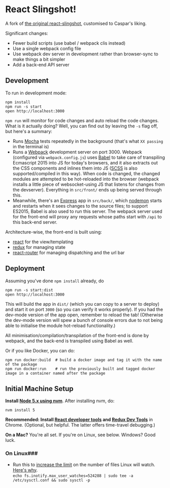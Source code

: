 # React Slingshot!

A fork of [the original react-slingshot](https://github.com/coryhouse/react-slingshot), customised to Caspar's liking.

Significant changes:

* Fewer build scripts (use babel / webpack clis instead)
* Use a single webpack config file
* Use webpack dev server in development rather than browser-sync to make things a bit simpler
* Add a back-end API server

Development
-----------

To run in development mode:

    npm install
    npm run -s start
    open http://localhost:3000

`npm run` will monitor for code changes and auto reload the code changes. What is it actually doing? Well, you can find
out by leaving the `-s` flag off, but here's a summary:

* Runs [Mocha](https://mochajs.org/) tests repeatedly in the background (that's what `XX passing` in the terminal is)
* Runs a [Webpack](https://webpack.github.io/) development server on port 3000. Webpack (configured via
  `webpack.config.js`) uses [Babel](https://babeljs.io/) to take care of transpiling Ecmascript 2015 into JS for today's
  browsers, and it also extracts out the CSS components and inlines them into JS ([SCSS](http://sass-lang.com/) is also
  supported/compiled in this way). When code is changed, the changed modules are attempted to be hot-reloaded into the
  browser (webpack installs a little piece of websocket-using JS that listens for changes from the devserver).
  Everything in `src/front/` ends up being served through this.
* Meanwhile, there's an [Express](http://expressjs.com/) app in `src/back/`, which [nodemon](http://nodemon.io) starts
  and restarts when it sees changes to the source files; to support ES2015, Babel is also used to run this server. The
  webpack server used for the front-end will proxy any requests whose paths start with `/api` to this back-end server.

Architecture-wise, the front-end is built using:

* [react](https://facebook.github.io/react/index.html) for the view/templating
* [redux](https://github.com/reactjs/redux) for managing state
* [react-router](https://github.com/reactjs/react-router) for managing dispatching and the url bar

Deployment
----------

Assuming you've done `npm install` already, do

    npm run -s start:dist
    open http://localhost:3000

This will build the app in `dist/` (which you can copy to a server to deploy) and start it on port `3000` (so you can
verify it works properly). If you had the dev-mode version of the app open, remember to reload the tab! (Otherwise the
dev-mode version will spew a bunch of console errors due to not being able to initialise the module hot-reload
functionality.)

All minimisation/compilation/transpilation of the front-end is done by webpack, and the back-end is transpiled using
Babel as well.

Or if you like Docker, you can do:

    npm run docker:build  # build a docker image and tag it with the name of the package
    npm run docker:run    # run the previously built and tagged docker image in a container named after the package

## Initial Machine Setup

**Install [Node 5.x using nvm](https://nodejs.org)**. After installing nvm, do:

    nvm install 5

**Recommended: Install [React developer tools](https://chrome.google.com/webstore/detail/react-developer-tools/fmkadmapgofadopljbjfkapdkoienihi?hl=en) and
[Redux Dev Tools](https://chrome.google.com/webstore/detail/redux-devtools/lmhkpmbekcpmknklioeibfkpmmfibljd?hl=en)** in
Chrome. (Optional, but helpful. The latter offers time-travel debugging.)

**On a Mac?** You're all set. If you're on Linux, see below. Windows? Good luck.

### On Linux###

 * Run this to [increase the limit](http://stackoverflow.com/questions/16748737/grunt-watch-error-waiting-fatal-error-watch-enospc) on the number of files Linux will watch. [Here's why](https://github.com/coryhouse/react-slingshot/issues/6).    
`echo fs.inotify.max_user_watches=524288 | sudo tee -a /etc/sysctl.conf && sudo sysctl -p`
